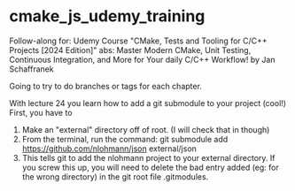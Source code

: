 # cmake_js_udemy_training
Follow-along for: Udemy Course "CMake, Tests and Tooling for C/C++ Projects [2024 Edition]" abs: Master Modern CMake, Unit Testing, Continuous Integration, and More for Your daily C/C++ Workflow! by Jan Schaffranek

Going to try to do branches or tags for each chapter.

With lecture 24 you learn how to add a git submodule to your project (cool!)
First, you have to
1) Make an "external" directory off of root. (I will check that in though)
2) From the terminal, run the command: git submodule add https://github.com/nlohmann/json external/json
3) This tells git to add the nlohmann project to your external directory. If you screw this up, you will need to delete the bad entry added (eg: for the wrong directory) in the git root file .gitmodules.
